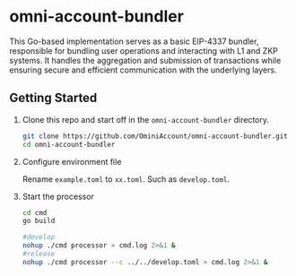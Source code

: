 # omni-account-bundler
This Go-based implementation serves as a basic EIP-4337 bundler, responsible for bundling user operations and interacting with L1 and ZKP systems. It handles the aggregation and submission of transactions while ensuring secure and efficient communication with the underlying layers.

## Getting Started

1. Clone this repo and start off in the `omni-account-bundler` directory.

    ```bash
    git clone https://github.com/OminiAccount/omni-account-bundler.git
    cd omni-account-bundler
    ```

2. Configure environment file

   Rename `example.toml` to `xx.toml`. Such as `develop.toml`.

3. Start the processor

    ```bash
    cd cmd
    go build
    
    #develop 
    nohup ./cmd processor > cmd.log 2>&1 &
    #release
    nohup ./cmd processor --c ../../develop.toml > cmd.log 2>&1 &
    ```